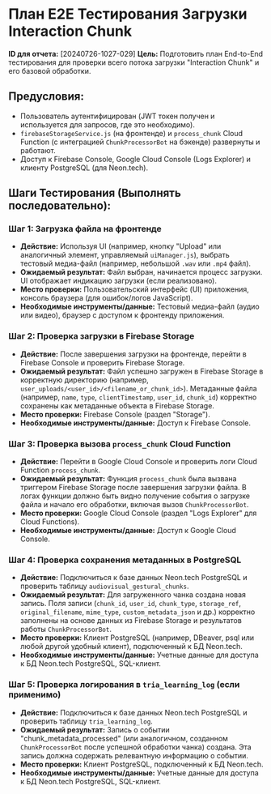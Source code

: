 # План E2E Тестирования Загрузки Interaction Chunk

**ID для отчета:** [20240726-1027-029]
**Цель:** Подготовить план End-to-End тестирования для проверки всего потока загрузки "Interaction Chunk" и его базовой обработки.

## Предусловия:
*   Пользователь аутентифицирован (JWT токен получен и используется для запросов, где это необходимо).
*   `firebaseStorageService.js` (на фронтенде) и `process_chunk` Cloud Function (с интеграцией `ChunkProcessorBot` на бэкенде) развернуты и работают.
*   Доступ к Firebase Console, Google Cloud Console (Logs Explorer) и клиенту PostgreSQL (для Neon.tech).

## Шаги Тестирования (Выполнять последовательно):

### Шаг 1: Загрузка файла на фронтенде
*   **Действие:** Используя UI (например, кнопку "Upload" или аналогичный элемент, управляемый `uiManager.js`), выбрать тестовый медиа-файл (например, небольшой `.wav` или `.mp4` файл).
*   **Ожидаемый результат:** Файл выбран, начинается процесс загрузки. UI отображает индикацию загрузки (если реализовано).
*   **Место проверки:** Пользовательский интерфейс (UI) приложения, консоль браузера (для ошибок/логов JavaScript).
*   **Необходимые инструменты/данные:** Тестовый медиа-файл (аудио или видео), браузер с доступом к фронтенду приложения.

### Шаг 2: Проверка загрузки в Firebase Storage
*   **Действие:** После завершения загрузки на фронтенде, перейти в Firebase Console и проверить Firebase Storage.
*   **Ожидаемый результат:** Файл успешно загружен в Firebase Storage в корректную директорию (например, `user_uploads/<user_id>/<filename_or_chunk_id>`). Метаданные файла (например, `name`, `type`, `clientTimestamp`, `user_id`, `chunk_id`) корректно сохранены как метаданные объекта в Firebase Storage.
*   **Место проверки:** Firebase Console (раздел "Storage").
*   **Необходимые инструменты/данные:** Доступ к Firebase Console.

### Шаг 3: Проверка вызова `process_chunk` Cloud Function
*   **Действие:** Перейти в Google Cloud Console и проверить логи Cloud Function `process_chunk`.
*   **Ожидаемый результат:** Функция `process_chunk` была вызвана триггером Firebase Storage после завершения загрузки файла. В логах функции должно быть видно получение события о загрузке файла и начало его обработки, включая вызов `ChunkProcessorBot`.
*   **Место проверки:** Google Cloud Console (раздел "Logs Explorer" для Cloud Functions).
*   **Необходимые инструменты/данные:** Доступ к Google Cloud Console.

### Шаг 4: Проверка сохранения метаданных в PostgreSQL
*   **Действие:** Подключиться к базе данных Neon.tech PostgreSQL и проверить таблицу `audiovisual_gestural_chunks`.
*   **Ожидаемый результат:** Для загруженного чанка создана новая запись. Поля записи (`chunk_id`, `user_id`, `chunk_type`, `storage_ref`, `original_filename`, `mime_type`, `custom_metadata_json` и др.) корректно заполнены на основе данных из Firebase Storage и результатов работы `ChunkProcessorBot`.
*   **Место проверки:** Клиент PostgreSQL (например, DBeaver, psql или любой другой удобный клиент), подключенный к БД Neon.tech.
*   **Необходимые инструменты/данные:** Учетные данные для доступа к БД Neon.tech PostgreSQL, SQL-клиент.

### Шаг 5: Проверка логирования в `tria_learning_log` (если применимо)
*   **Действие:** Подключиться к базе данных Neon.tech PostgreSQL и проверить таблицу `tria_learning_log`.
*   **Ожидаемый результат:** Запись о событии "chunk_metadata_processed" (или аналогичном, созданном `ChunkProcessorBot` после успешной обработки чанка) создана. Эта запись должна содержать релевантную информацию о событии.
*   **Место проверки:** Клиент PostgreSQL, подключенный к БД Neon.tech.
*   **Необходимые инструменты/данные:** Учетные данные для доступа к БД Neon.tech PostgreSQL, SQL-клиент.
